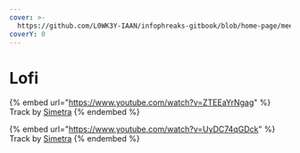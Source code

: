 ```yaml
---
cover: >-
  https://github.com/L0WK3Y-IAAN/infophreaks-gitbook/blob/home-page/meet-the-team/iaan/.gitbook/assets/blue-gradient-25907-2560x1600.jpg
coverY: 0
---
```


# Lofi

{% embed url="https://www.youtube.com/watch?v=ZTEEaYrNgag" %}
Track by [Simetra](https://soundcloud.com/art-of-independence)
{% endembed %}

{% embed url="https://www.youtube.com/watch?v=UyDC74qGDck" %}
Track by [Simetra](https://soundcloud.com/art-of-independence)
{% endembed %}

